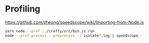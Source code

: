 # Profiling

https://github.com/jlfwong/speedscope/wiki/Importing-from-Node.js

```bash
yarn node --prof ../crafty/src/bin.js run
node --prof-process --preprocess -j isolate*.log | speedscope -
```